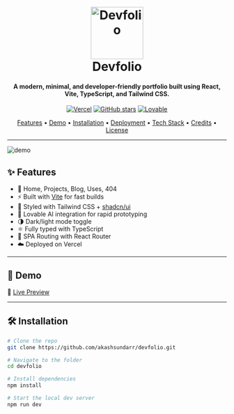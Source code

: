 <h1 align="center">
  <br>
  <a href="https://devfolio-brown.vercel.app/"><img src="https://user-images.githubusercontent.com/75992256/276612037-portfolio.png" alt="Devfolio" width="120"></a>
  <br>
  Devfolio
  <br>
</h1>

<h4 align="center">A modern, minimal, and developer-friendly portfolio built using React, Vite, TypeScript, and Tailwind CSS.</h4>

<p align="center">
  <a href="https://vercel.com"><img src="https://img.shields.io/badge/hosted%20on-vercel-000?logo=vercel" alt="Vercel" /></a>
  <a href="https://github.com/akashsundarr/devfolio"><img src="https://img.shields.io/github/stars/akashsundarr/devfolio?style=social" alt="GitHub stars" /></a>
  <a href="https://lovable.dev"><img src="https://img.shields.io/badge/built%20with-lovable-blueviolet" alt="Lovable" /></a>
</p>

<p align="center">
  <a href="#features">Features</a> •
  <a href="#demo">Demo</a> •
  <a href="#installation">Installation</a> •
  <a href="#deployment">Deployment</a> •
  <a href="#tech-stack">Tech Stack</a> •
  <a href="#credits">Credits</a> •
  <a href="#license">License</a>
</p>

---

![demo](https://user-images.githubusercontent.com/75992256/devfolio-preview.gif)

## ✨ Features

- 📌 Home, Projects, Blog, Uses, 404
- ⚡ Built with [Vite](https://vitejs.dev/) for fast builds
- 🎨 Styled with Tailwind CSS + [shadcn/ui](https://ui.shadcn.dev/)
- 🧠 Lovable AI integration for rapid prototyping
- 🌗 Dark/light mode toggle
- ⚛️ Fully typed with TypeScript
- 🧭 SPA Routing with React Router
- ☁️ Deployed on Vercel

---

## 🚀 Demo

🔗 [Live Preview](https://devfolio-brown.vercel.app)

---

## 🛠 Installation

```bash
# Clone the repo
git clone https://github.com/akashsundarr/devfolio.git

# Navigate to the folder
cd devfolio

# Install dependencies
npm install

# Start the local dev server
npm run dev
